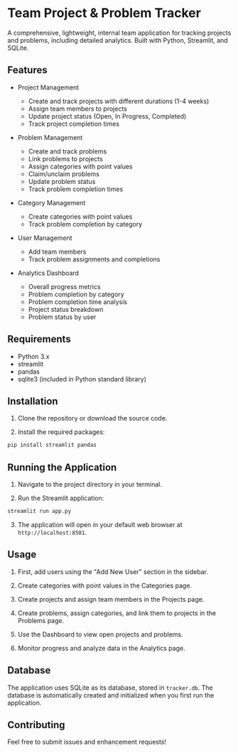 # Team Project & Problem Tracker

A comprehensive, lightweight, internal team application for tracking projects and problems, including detailed analytics. Built with Python, Streamlit, and SQLite.

## Features

- Project Management
  - Create and track projects with different durations (1-4 weeks)
  - Assign team members to projects
  - Update project status (Open, In Progress, Completed)
  - Track project completion times

- Problem Management
  - Create and track problems
  - Link problems to projects
  - Assign categories with point values
  - Claim/unclaim problems
  - Update problem status
  - Track problem completion times

- Category Management
  - Create categories with point values
  - Track problem completion by category

- User Management
  - Add team members
  - Track problem assignments and completions

- Analytics Dashboard
  - Overall progress metrics
  - Problem completion by category
  - Problem completion time analysis
  - Project status breakdown
  - Problem status by user

## Requirements

- Python 3.x
- streamlit
- pandas
- sqlite3 (included in Python standard library)

## Installation

1. Clone the repository or download the source code.

2. Install the required packages:
```bash
pip install streamlit pandas
```

## Running the Application

1. Navigate to the project directory in your terminal.

2. Run the Streamlit application:
```bash
streamlit run app.py
```

3. The application will open in your default web browser at `http://localhost:8501`.

## Usage

1. First, add users using the "Add New User" section in the sidebar.

2. Create categories with point values in the Categories page.

3. Create projects and assign team members in the Projects page.

4. Create problems, assign categories, and link them to projects in the Problems page.

5. Use the Dashboard to view open projects and problems.

6. Monitor progress and analyze data in the Analytics page.

## Database

The application uses SQLite as its database, stored in `tracker.db`. The database is automatically created and initialized when you first run the application.

## Contributing

Feel free to submit issues and enhancement requests!
